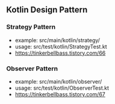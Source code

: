 ## Kotlin Design Pattern

### Strategy Pattern
- example: src/main/kotlin/strategy/
- usage: src/test/kotlin/StrategyTest.kt
- https://tinkerbellbass.tistory.com/66

### Observer Pattern
- example: src/main/kotlin/observer/
- usage: src/test/kotlin/ObserverTest.kt
- https://tinkerbellbass.tistory.com/67
